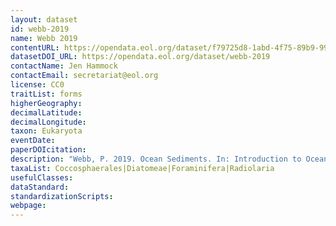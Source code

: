 ```yaml
---
layout: dataset
id: webb-2019
name: Webb 2019
contentURL: https://opendata.eol.org/dataset/f79725d8-1abd-4f75-89b9-999d8a0eab46/resource/8b2fe3a7-7c02-4f3f-991c-dd05a7fe6c8d/download/archive.zip
datasetDOI_URL: https://opendata.eol.org/dataset/webb-2019
contactName: Jen Hammock
contactEmail: secretariat@eol.org
license: CC0
traitList: forms
higherGeography:
decimalLatitude:
decimalLongitude:
taxon: Eukaryota
eventDate:
paperDOIcitation: 
description: "Webb, P. 2019. Ocean Sediments. In: Introduction to Oceanography, P.Webb, 2019. LibreTexts (GeoSciences). 	https://geo.libretexts.org/Bookshelves/Oceanography/Book%3A_Introduction_to_Oceanography_(Webb)/12%3A_Ocean_Sediments"
taxaList: Coccosphaerales|Diatomeae|Foraminifera|Radiolaria
usefulClasses:
dataStandard:
standardizationScripts:
webpage:
---
```


